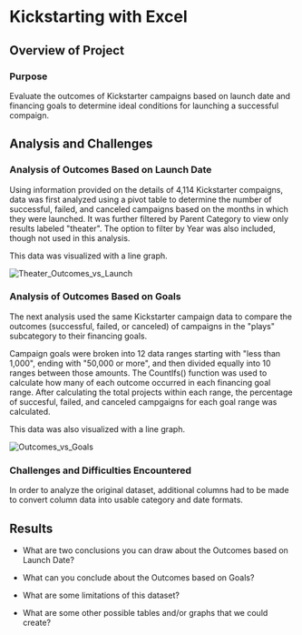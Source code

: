 # Kickstarting with Excel

## Overview of Project

### Purpose
Evaluate the outcomes of Kickstarter campaigns based on launch date and financing goals to determine ideal conditions for launching a successful compaign.

## Analysis and Challenges

### Analysis of Outcomes Based on Launch Date
Using information provided on the details of 4,114 Kickstarter compaigns, data was first analyzed using a pivot table to determine the number of successful, failed, and canceled campaigns based on the months in which they were launched. It was further filtered by Parent Category to view only results labeled "theater". The option to filter by Year was also included, though not used in this analysis. 

This data was visualized with a line graph. 

![Theater_Outcomes_vs_Launch](https://user-images.githubusercontent.com/111674383/190319037-b425868d-ee38-4b52-85b5-e76dd750b45f.png)

### Analysis of Outcomes Based on Goals
The next analysis used the same Kickstarter campaign data to compare the outcomes (successful, failed, or canceled) of campaigns in the "plays" subcategory to their financing goals. 

Campaign goals were broken into 12 data ranges starting with "less than 1,000", ending with "50,000 or more", and then divided equally into 10 ranges between those amounts. The CountIfs() function was used to calculate how many of each outcome occurred in each financing goal range. After calculating the total projects within each range, the percentage of succesful, failed, and canceled campgaigns for each goal range was calculated. 

This data was also visualized with a line graph.

![Outcomes_vs_Goals](https://user-images.githubusercontent.com/111674383/190318009-dc77cd18-885c-4f18-ae5c-7cee27570d17.png)

### Challenges and Difficulties Encountered
In order to analyze the original dataset, additional columns had to be made to convert column data into usable category and date formats. 

## Results

- What are two conclusions you can draw about the Outcomes based on Launch Date?

- What can you conclude about the Outcomes based on Goals?

- What are some limitations of this dataset?

- What are some other possible tables and/or graphs that we could create?
